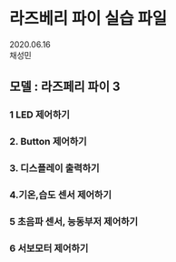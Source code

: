 # 라즈베리 파이 실습 파일


2020.06.16 <br>
채성민

## 모델 : 라즈페리 파이 3

### 1 LED  제어하기 <br>
### 2. Button 제어하기<br>
### 3. 디스플레이 출력하기<br>
### 4.기온,습도 센서 제어하기<br>
### 5 초음파 센서, 능동부저 제어하기<br>
### 6 서보모터 제어하기<br>


